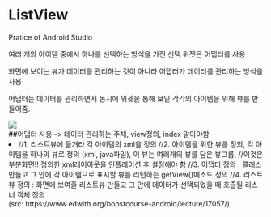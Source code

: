 # ListView
Pratice of Android Studio

여러 개의 아이템 중에서 하나를 선택하는 방식을 가진 선택 위젯은 어댑터를 사용

화면에 보이는 뷰가 데이터를 관리하는 것이 아니라 어댑터가 데이터를 관리하는 방식을 사용

어댑터는 데이터를 관리하면서 동시에 위젯을 통해 보일 각각의 아이템을 위해 뷰를 만들어줌.

<div><div>
  <img src="https://user-images.githubusercontent.com/60779441/76588801-5e668e80-652b-11ea-9961-8942e728a173.jpg")
<div><div>
##어댑터 사용 -> 데이터 관리하는 주체, view정의, index 알아야함
  <li>
//1. 리스트뷰에 들거라 각 아이템의 xml을 정의
//2. 아이템을 위한 뷰를 정의, 각 아이템을 하나의 뷰로 정의 (xml, java파일), 이 뷰는 여러개의 뷰를 담은 뷰그룹,
//이것은 부분화면!! 정의한 xml레이아웃을 인플레이션 후 설정해야 함
//3. 어댑터 정의 : 클래스 만들고 그 안에 각 아이템으로 표시할 뷰를 리턴하는 getView()메소드 정의
//4. 리스트뷰 정의 : 화면에 보여줄 리스트뷰 만들고 그 안에 데이터가 선택되었을 때 호출될 리스너 객체 정의
  </li>
(src: https://www.edwith.org/boostcourse-android/lecture/17057/)
